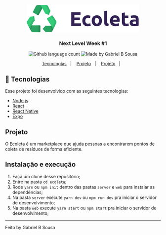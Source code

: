 <div align="center">
  <a href="https://blusoft.org.br/home/entra-21/">
    <img src="web/src/assets/logo.svg" alt="Ecoleta">
  </a>
</div>

<h3 align="center">
  Next Level Week #1
</h3>

<p align="center">
  <img alt="Github language count" src="https://img.shields.io/github/languages/count/gabrielbudke/ecoleta?color=34cb79&style=plastic">

  <img alt="Made by Gabriel B Sousa" src="https://img.shields.io/badge/made%20by-Gabriel%20B%20Sousa-34cb79">
</p>

<p align="center">
  <a href="#rocket-tecnologias">Tecnologias</a>&nbsp;&nbsp;&nbsp;|&nbsp;&nbsp;&nbsp;
  <a href="#projeto">Projeto</a>&nbsp;&nbsp;&nbsp;|&nbsp;&nbsp;&nbsp;
  <a href="#projeto">Projeto</a>&nbsp;&nbsp;&nbsp;|&nbsp;&nbsp;&nbsp;
</p>

## :rocket: Tecnologias

Esse projeto foi desenvolvido com as seguintes tecnologias:

- [Node.js](https://nodejs.org/en/)
- [React](https://reactjs.org)
- [React Native](https://facebook.github.io/react-native/)
- [Expo](https://expo.io/)

## Projeto

O Ecoleta é um marketplace que ajuda pessoas a encontrarem pontos de coleta de resíduos de forma eficiente.

## Instalação e execução


1. Faça um clone desse repositório;
2. Entre na pasta `cd ecoleta`;
3. Rode `yarn` ou `npm init` dentro das pastas `server` e `web` para instalar as dependências;
4. Na pasta `server` execute `yarn dev` ou `npm run dev` pra iniciar o servidor de desenvolvimento;
5. Na pasta `web` execute `yarn start` ou `npm start` pra iniciar o servidor de desenvolvimento;

---
Feito by Gabriel B Sousa
